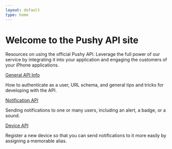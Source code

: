 ```yaml
---
layout: default
type: home
---
```


<div class="span-21" id="welcome">
  <h1>Welcome to the Pushy API site</h1>
  <p>Resources on using the official Pushy API. Leverage the full power of our service by integrating it into your application and engaging the customers of your iPhone applications.</p>
</div>

<div class="span-10 append-1">

  <div class='episode'>
    <div class="title"><a href="/api/general.html">General API Info</a></div>
    <p>How to authenticate as a user, URL schema, and general tips and tricks for developing with the API.</p>
  </div>

  <div class='episode'>
    <div class="title"><a href="/api/notification.html">Notification API</a></div>
    <p>Sending notifications to one or many users, including an alert, a badge, or a sound.</p>
  </div>

</div>

<div class="span-10 last">
  
  <div class='episode'>
    <div class="title"><a href="/api/device.html">Device API</a></div>
    <p>Register a new device so that you can send notifications to it more easily by assigning a memorable alias.</p>
  </div>

  <!-- not yet implemented <div class='episode'>
    <div class="title"><a href="/api/application.html">Application API</a></div>
    <p>List all of your applications, edit their settings, or create a new one.</p>
  </div> -->
	
</div>